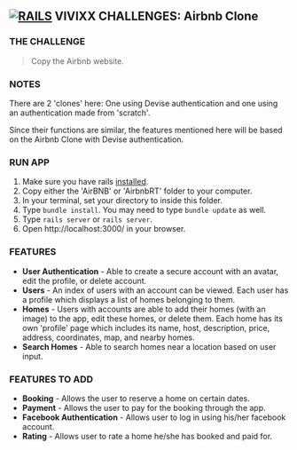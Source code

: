 ## **[![RAILS](https://user-images.githubusercontent.com/29721601/30682137-e2e0413e-9eda-11e7-9df1-6a21225f2c10.png "Rails")](http://rubyonrails.org/) VIVIXX CHALLENGES: Airbnb Clone**

### THE CHALLENGE
> Copy the Airbnb website.

### NOTES
There are 2 'clones' here: One using Devise authentication and one using an authentication made from 'scratch'.

Since their functions are similar, the features mentioned here will be based on the Airbnb Clone with Devise authentication.

### RUN APP
1. Make sure you have rails [installed](http://railsapps.github.io/installing-rails.html).
2. Copy either the 'AirBNB' or 'AirbnbRT' folder to your computer.
3. In your terminal, set your directory to inside this folder.
4. Type `bundle install`. You may need to type `bundle update` as well.
5. Type `rails server` or `rails server`.
6. Open http://localhost:3000/ in your browser.

### FEATURES
- **User Authentication** - Able to create a secure account with an avatar, edit the profile, or delete account.
- **Users** - An index of users with an account can be viewed. Each user has a profile which displays a list of homes belonging to them.
- **Homes** - Users with accounts are able to add their homes (with an image) to the app, edit these homes, or delete them. Each home has its own 'profile' page which includes its name, host, description, price, address, coordinates, map, and nearby homes.
- **Search Homes** - Able to search homes near a location based on user input.

### FEATURES TO ADD
- **Booking** - Allows the user to reserve a home on certain dates.
- **Payment** - Allows the user to pay for the booking through the app.
- **Facebook Authentication** - Allows user to log in using his/her facebook account.
- **Rating** - Allows user to rate a home he/she has booked and paid for.
